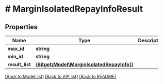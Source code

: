 # # MarginIsolatedRepayInfoResult

## Properties

Name | Type | Description | Notes
------------ | ------------- | ------------- | -------------
**max_id** | **string** |  | [optional]
**min_id** | **string** |  | [optional]
**result_list** | [**\Bitget\Model\MarginIsolatedRepayInfo[]**](MarginIsolatedRepayInfo.md) |  | [optional]

[[Back to Model list]](../../README.md#models) [[Back to API list]](../../README.md#endpoints) [[Back to README]](../../README.md)
